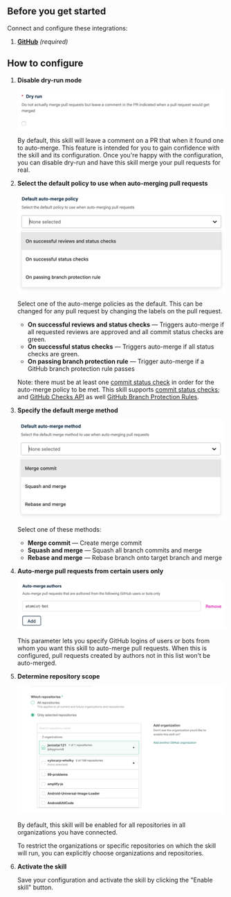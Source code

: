 ## Before you get started

Connect and configure these integrations:

1.  [**GitHub**](https://go.atomist.com/catalog/integration/github "GitHub Integration")
    _(required)_

## How to configure

1.  **Disable dry-run mode**

    ![Dry run](docs/images/dry-run.png)

    By default, this skill will leave a comment on a PR that when it found one
    to auto-merge. This feature is intended for you to gain confidence with the
    skill and its configuration. Once you're happy with the configuration, you
    can disable dry-run and have this skill merge your pull requests for real.

2.  **Select the default policy to use when auto-merging pull requests**

    ![Auto-merge policy](docs/images/merge-policy.png)

    Select one of the auto-merge policies as the default. This can be changed
    for any pull request by changing the labels on the pull request.

    -   **On successful reviews and status checks** — Triggers auto-merge if all
        requested reviews are approved and all commit status checks are green.
    -   **On successful status checks** — Triggers auto-merge if all status
        checks are green.
    -   **On passing branch protection rule** — Trigger auto-merge if a GitHub
        branch protection rule passes

    Note: there must be at least one
    [commit status check](https://developer.github.com/v3/repos/statuses/) in
    order for the auto-merge policy to be met. This skill supports
    [commit status checks](https://developer.github.com/v3/repos/statuses/); and
    [GitHub Checks API](https://developer.github.com/v3/checks/) as well
    [GitHub Branch Protection Rules](https://docs.github.com/en/github/administering-a-repository/configuring-protected-branches).

3.  **Specify the default merge method**

    ![Auto-merge method](docs/images/merge-method.png)

    Select one of these methods:

    -   **Merge commit** — Create merge commit
    -   **Squash and merge** — Squash all branch commits and merge
    -   **Rebase and merge** — Rebase branch onto target branch and merge

4.  **Auto-merge pull requests from certain users only**

    ![Auto-merge authors](docs/images/merge-author.png)

    This parameter lets you specify GitHub logins of users or bots from whom you
    want this skill to auto-merge pull requests. When this is configured, pull
    requests created by authors not in this list won't be auto-merged.

5.  **Determine repository scope**

    ![Repository filter](docs/images/repo-filter.png)

    By default, this skill will be enabled for all repositories in all
    organizations you have connected.

    To restrict the organizations or specific repositories on which the skill
    will run, you can explicitly choose organizations and repositories.

6.  **Activate the skill**

    Save your configuration and activate the skill by clicking the "Enable
    skill" button.
